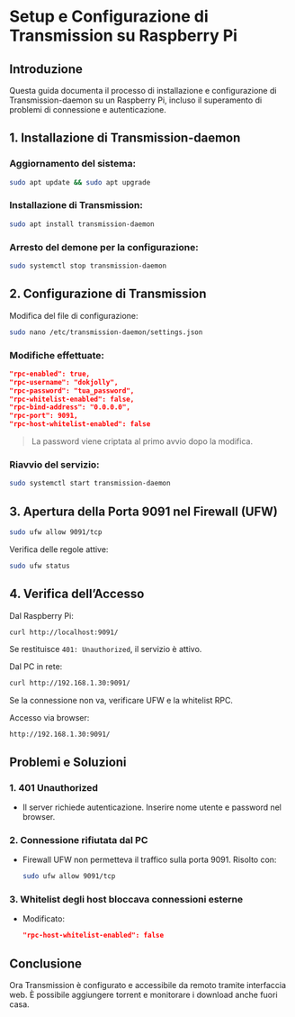 # Setup e Configurazione di Transmission su Raspberry Pi

## Introduzione
Questa guida documenta il processo di installazione e configurazione di Transmission-daemon su un Raspberry Pi, incluso il superamento di problemi di connessione e autenticazione.

## 1. Installazione di Transmission-daemon
### Aggiornamento del sistema:
```bash
sudo apt update && sudo apt upgrade
```

### Installazione di Transmission:
```bash
sudo apt install transmission-daemon
```

### Arresto del demone per la configurazione:
```bash
sudo systemctl stop transmission-daemon
```

## 2. Configurazione di Transmission
Modifica del file di configurazione:
```bash
sudo nano /etc/transmission-daemon/settings.json
```

### Modifiche effettuate:
```json
"rpc-enabled": true,
"rpc-username": "dokjolly",
"rpc-password": "tua_password",
"rpc-whitelist-enabled": false,
"rpc-bind-address": "0.0.0.0",
"rpc-port": 9091,
"rpc-host-whitelist-enabled": false
```

> La password viene criptata al primo avvio dopo la modifica.

### Riavvio del servizio:
```bash
sudo systemctl start transmission-daemon
```

## 3. Apertura della Porta 9091 nel Firewall (UFW)
```bash
sudo ufw allow 9091/tcp
```

Verifica delle regole attive:
```bash
sudo ufw status
```

## 4. Verifica dell’Accesso
Dal Raspberry Pi:
```bash
curl http://localhost:9091/
```
Se restituisce `401: Unauthorized`, il servizio è attivo.

Dal PC in rete:
```bash
curl http://192.168.1.30:9091/
```
Se la connessione non va, verificare UFW e la whitelist RPC.

Accesso via browser:
```
http://192.168.1.30:9091/
```

## Problemi e Soluzioni
### 1. **401 Unauthorized**
- Il server richiede autenticazione. Inserire nome utente e password nel browser.

### 2. **Connessione rifiutata dal PC**
- Firewall UFW non permetteva il traffico sulla porta 9091. Risolto con:
  ```bash
  sudo ufw allow 9091/tcp
  ```

### 3. **Whitelist degli host bloccava connessioni esterne**
- Modificato:
  ```json
  "rpc-host-whitelist-enabled": false
  ```

## Conclusione
Ora Transmission è configurato e accessibile da remoto tramite interfaccia web. È possibile aggiungere torrent e monitorare i download anche fuori casa.
